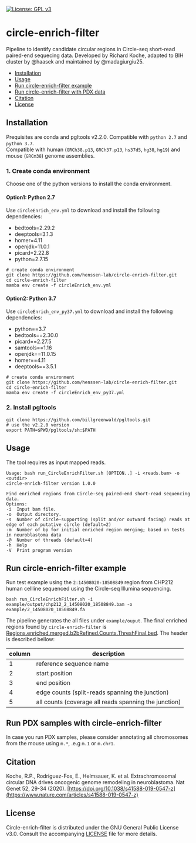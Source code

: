 [![License: GPL v3](https://img.shields.io/badge/License-GPLv3-blue.svg)](https://www.gnu.org/licenses/gpl-3.0)


# circle-enrich-filter

Pipeline to identify candidate circular regions in Circle-seq short-read paired-end sequecing data.
Developed by Richard Koche, adapted to BIH cluster by @haasek and maintained by @madagiurgiu25.

- [Installation](#installation)
- [Usage](#usage)
- [Run circle-enrich-filter example](#run-circle-enrich-filter)
- [Run circle-enrich-filter with PDX data](#run-pdx)
- [Citation](#citation)
- [License](#license)

## Installation <a name="installation"></a> 

Prequisites are conda and pgltools v2.2.0. Compatible with `python 2.7` and `python 3.7`.<br/>
Compatible with human (`GRCh38.p13`, `GRCh37.p13`, `hs37d5`, `hg38`, `hg19`) and mouse (`GRCm38`) genome assemblies.

### 1. Create conda environment

Choose one of the python versions to install the conda environment.

#### Option1: Python 2.7

Use `circleEnrich_env.yml` to download and install the following dependencies:

- bedtools=2.29.2
- deeptools=3.1.3
- homer=4.11
- openjdk=11.0.1
- picard=2.22.8
- python=2.7.15


```
# create conda environment
git clone https://github.com/henssen-lab/circle-enrich-filter.git
cd circle-enrich-filter
mamba env create -f circleEnrich_env.yml
```

#### Option2: Python 3.7

Use `circleEnrich_env_py37.yml` to download and install the following dependencies:

- python==3.7
- bedtools==2.30.0
- picard==2.27.5
- samtools==1.16
- openjdk==11.0.15
- homer==4.11
- deeptools==3.5.1

```
# create conda environment
git clone https://github.com/henssen-lab/circle-enrich-filter.git
cd circle-enrich-filter
mamba env create -f circleEnrich_env_py37.yml
```


### 2. Install pgltools 

```
git clone https://github.com/billgreenwald/pgltools.git
# use the v2.2.0 version
export PATH=$PWD/pgltools/sh:$PATH
```

## Usage  <a name="usage"></a>

The tool requires as input mapped reads. 

```
Usage: bash run_CircleEnrichFilter.sh [OPTION..] -i <reads.bam> -o <outdir>
circle-enrich-filter version 1.0.0

Find enriched regions from Circle-seq paired-end short-read sequencing data.
Options:
-i	Input bam file.
-o	Output directory.
-s	Number of circle-supporting (split and/or outward facing) reads at edge of each putative circle (default=2)
-m	Number of bp for initial enriched region merging; based on tests in neuroblastoma data
-@	Number of threads (default=4)
-h	Help
-V	Print program version

```


## Run circle-enrich-filter example <a name="run-circle-enrich-filter"></a>

Run test example using the `2:14508020-18508849` region from CHP212 human cellline sequenced using the Circle-seq Illumina sequencing.

```
bash run_CircleEnrichFilter.sh -i example/output/chp212_2_14508020_18508849.bam -o example/2_14508020_18508849.fa 
```

The pipeline generates the all files under `example/ouput`. The final enriched regions found by `circle-enrich-filter` is [Regions.enriched.merged.b2bRefined.Counts.ThreshFinal.bed](example/output/Regions_chp212_2_14508020_18508849.enriched.merged.b2bRefined.Counts.ThreshFinal.bed). The header is described bellow:

| column  | description |
|---------|--------------|
| 1       | reference sequence name |
| 2       | start position | 
| 3       | end position |
| 4       | edge counts (split-reads spanning the junction) |
| 5       | all counts (coverage all reads spanning the junction) | 


## Run PDX samples with circle-enrich-filter <a name="run-pdx"></a>

In case you run PDX samples, please consider annotating all chromosomes from the mouse using `m.*`, .e.g `m.1` or `m.chr1`. 


## Citation <a name="citation"></a>

Koche, R.P., Rodriguez-Fos, E., Helmsauer, K. et al. Extrachromosomal circular DNA drives oncogenic genome remodeling in neuroblastoma. Nat Genet 52, 29-34 (2020). 
[https://doi.org/10.1038/s41588-019-0547-z](https://www.nature.com/articles/s41588-019-0547-z)


## License <a name="license"></a>

Circle-enrich-filter is distributed under the GNU General Public License v3.0. Consult the accompanying [LICENSE](https://github.com/henssen-lab/circle-enrich-filter/blob/main/LICENSE) file for more details.



